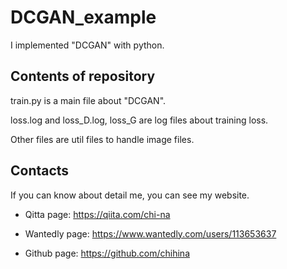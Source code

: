 # DCGAN_example  
I implemented "DCGAN" with python.

## Contents of repository  
train.py is a main file about "DCGAN". 

loss.log and loss_D.log, loss_G are log files about training loss.  

Other files are util files to handle image files. 

## Contacts
If you can know about detail me, you can see my website.

- Qitta page: https://qiita.com/chi-na  

- Wantedly page: https://www.wantedly.com/users/113653637  

- Github page: https://github.com/chihina
